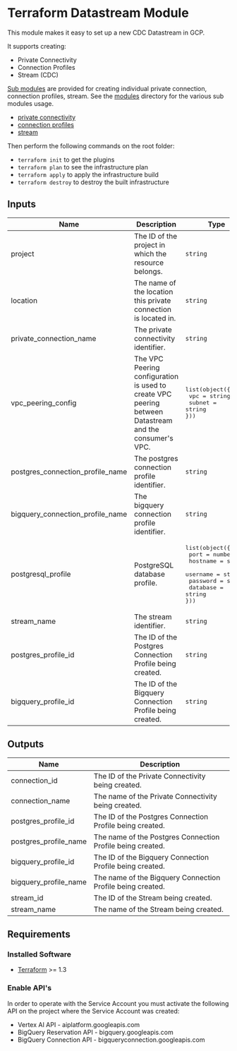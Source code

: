 # Terraform Datastream Module

This module makes it easy to set up a new CDC Datastream in GCP.

It supports creating:

- Private Connectivity
- Connection Profiles
- Stream (CDC)

[Sub modules](https://github.com/terraform-dinghy-modules/terraform-google-datastream/tree/main/modules) are provided for creating individual private connection, connection profiles, stream. See the [modules](https://github.com/terraform-dinghy-modules/terraform-google-datastream/tree/main/modules) directory for the various sub modules usage.
- [private connectivity](https://github.com/terraform-dinghy-modules/terraform-google-datastream/tree/main/modules/connectivity)
- [connection profiles](https://github.com/terraform-dinghy-modules/terraform-google-datastream/tree/main/modules/profiles/)
- [stream](https://github.com/terraform-dinghy-modules/terraform-google-datastream/tree/main/modules/stream)

Then perform the following commands on the root folder:

- `terraform init` to get the plugins
- `terraform plan` to see the infrastructure plan
- `terraform apply` to apply the infrastructure build
- `terraform destroy` to destroy the built infrastructure

<!-- BEGINNING OF PRE-COMMIT-TERRAFORM DOCS HOOK -->
## Inputs

| Name | Description | Type | Default | Required |
|------|-------------|------|---------|:--------:|
| project | The ID of the project in which the resource belongs. | `string` | n/a | yes |
| location | The name of the location this private connection is located in. | `string` | n/a | yes |
| private\_connection\_name | The private connectivity identifier. | `string` | n/a | yes |
| vpc\_peering\_config | The VPC Peering configuration is used to create VPC peering between Datastream and the consumer's VPC. | <pre>list(object({<br>  vpc    = string<br>  subnet = string<br>}))</pre> | n/a | yes |
| postgres\_connection\_profile\_name | The postgres connection profile identifier. | `string` | n/a | yes |
| bigquery\_connection\_profile\_name | The bigquery connection profile identifier. | `string` | n/a | yes |
| postgresql\_profile | PostgreSQL database profile. | <pre>list(object({<br>  port     = number<br>  hostname = string<br>  username = string<br>  password = string<br>  database = string<br>}))</pre> | n/a | yes |
| stream\_name | The stream identifier. | `string` | n/a | yes |
| postgres\_profile\_id | The ID of the Postgres Connection Profile being created. | `string` | n/a | yes |
| bigquery\_profile\_id | The ID of the Bigquery Connection Profile being created. | `string` | n/a | yes |

## Outputs

| Name | Description |
|------|-------------|
| connection\_id | The ID of the Private Connectivity being created. |
| connection\_name | The name of the Private Connectivity being created. |
| postgres\_profile\_id | The ID of the Postgres Connection Profile being created. |
| postgres\_profile\_name | The name of the Postgres Connection Profile being created. |
| bigquery\_profile\_id | The ID of the Bigquery Connection Profile being created. |
| bigquery\_profile\_name | The name of the Bigquery Connection Profile being created. |
| stream\_id | The ID of the Stream being created. |
| stream\_name | The name of the Stream being created. |

<!-- END OF PRE-COMMIT-TERRAFORM DOCS HOOK -->

## Requirements
### Installed Software
- [Terraform](https://www.terraform.io/downloads.html) >= 1.3

### Enable API's
In order to operate with the Service Account you must activate the following API on the project where the Service Account was created:

- Vertex AI API - aiplatform.googleapis.com
- BigQuery Reservation API - bigquery.googleapis.com
- BigQuery Connection API - bigqueryconnection.googleapis.com
